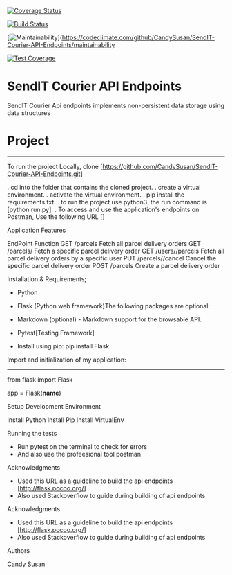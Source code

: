 [![Coverage Status](https://coveralls.io/repos/github/CandySusan/SendIT-Courier-API-Endpoints/badge.svg?branch=develop)](https://coveralls.io/github/CandySusan/SendIT-Courier-API-Endpoints?branch=develop)


[![Build Status](https://travis-ci.org/CandySusan/SendIT-Courier-API-Endpoints.svg?branch=develop)](https://travis-ci.org/CandySusan/SendIT-Courier-API-Endpoints)

[![Maintainability](https://api.codeclimate.com/v1/badges/5e1cc600d8edac9bbfd2/maintainability)](https://codeclimate.com/github/CandySusan/SendIT-Courier-API-Endpoints/maintainability

[![Test Coverage](https://api.codeclimate.com/v1/badges/5e1cc600d8edac9bbfd2/test_coverage)](https://codeclimate.com/github/CandySusan/SendIT-Courier-API-Endpoints/test_coverage)



# SendIT Courier API Endpoints

SendIT Courier Api endpoints implements non-persistent data storage using data structures

# Project
********************************************************
To run the project Locally, clone [https://github.com/CandySusan/SendIT-Courier-API-Endpoints.git]

. cd into the folder that contains the cloned project.
. create a virtual environment.
. activate the virtual environment.
. pip install the requirements.txt.
. to run the project use python3. the run command is [python run.py].
. To access and use the application's endpoints on Postman, Use the following URL []

Application Features

EndPoint	                       Function
GET /parcels	               Fetch all parcel delivery orders
GET /parcels/<parcelId>        Fetch a specific parcel delivery order
GET /users/<userId>/parcels    Fetch all parcel delivery orders by a specific user
PUT /parcels/<parcelId>/cancel Cancel the specific parcel delivery order
POST /parcels	               Create a parcel delivery order


Installation & Requirements;

- Python

- Flask (Python web framework)The following packages are optional:

- Markdown (optional) - Markdown support for the browsable API. 

- Pytest[Testing Framework]

- Install using pip: pip install Flask 

Import and initialization of my application:
*********************************************

from flask import Flask

app = Flask(__name__)

Setup Development Environment 

Install Python
Install Pip
Install VirtualEnv

Running the tests

- Run pytest on the terminal to check for errors
- And also use the profeesional tool postman



Acknowledgments

- Used this URL as a guideline to build the api endpoints [http://flask.pocoo.org/]
- Also used Stackoverflow to guide during building of api endpoints

Acknowledgments

- Used this URL as a guideline to build the api endpoints [http://flask.pocoo.org/]
- Also used Stackoverflow to guide during building of api endpoints


Authors

Candy Susan

